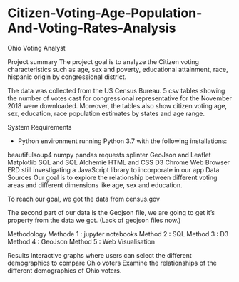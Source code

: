 # Citizen-Voting-Age-Population-And-Voting-Rates-Analysis


Ohio Voting Analyst

Project summary
The project goal is to analyze the Citizen voting characteristics such as age, sex and poverty, educational attainment, race, hispanic origin by congressional district.

The data was collected from the US Census Bureau. 5 csv tables showing the number of votes cast for congressional representative for the November 2018 were downloaded. Moreover, the tables also show citizen voting age, sex, education, race population estimates by states and age range.

System Requirements
- Python environment running Python 3.7 with the following installations:

beautifulsoup4
numpy
pandas
requests
splinter
GeoJson and Leaflet
Matplotlib
SQL and SQL Alchemie
HTML and CSS
D3
Chrome Web Browser
ERD
still investigating a JavaScript library to incorporate in our app
Data Sources
Our goal is to explore the relationship between different voting areas and different dimensions like age, sex and education.

To reach our goal, we got the data from census.gov

The second part of our data is the Geojson file, we are going to get it’s property from the data we got. (Lack of geojson files now.)

Methodology
Methode 1 : jupyter notebooks
Method 2 : SQL
Method 3 : D3
Method 4 : GeoJson
Method 5 : Web Visualisation

Results
Interactive graphs where users can select the different demographics to compare Ohio voters
Examine the relationships of the different demographics of Ohio voters. 

